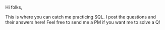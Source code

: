 Hi folks,

This is where you can catch me practicing SQL. I post the questions and their answers here! Feel free to send me a PM if you want me to solve a Q! 

